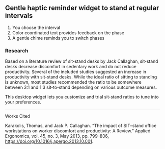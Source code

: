 ## Gentle haptic reminder widget to stand at regular intervals

1. You choose the interval
2. Color coordinated text provides feedback on the phase
3. A gentle chime reminds you to switch phases

### Research

Based on a literature review of sit-stand desks by Jack Callaghan, sit-stand desks decrease discomfort in sedentary work and do not reduce productivity. Several of the included studies suggested an increase in productivity with sit-stand desks. While the ideal ratio of sitting to standing is unknown, most studies recommended the ratio to be somewhere between 3:1 and 1:3 sit-to-stand depending on various outcome measures. 

This desktop widget lets you customize and trial sit-stand ratios to tune into your preferences.

---
Works Cited

Karakolis, Thomas, and Jack P. Callaghan. “The impact of SIT–stand office workstations on worker discomfort and productivity: A Review.” Applied Ergonomics, vol. 45, no. 3, May 2013, pp. 799–806, https://doi.org/10.1016/j.apergo.2013.10.001. 
